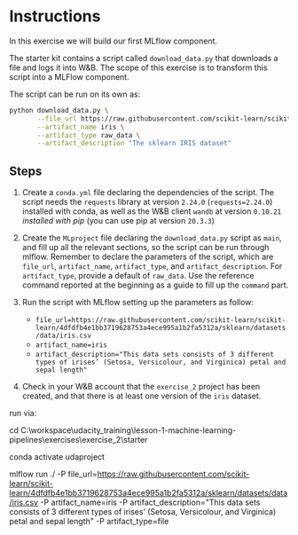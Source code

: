 # Instructions
In this exercise we will build our first MLflow component.

The starter kit contains a script called ``download_data.py`` that downloads a file and logs it
into W&B. The scope of this exercise is to transform this script into a MLFlow component.

The script can be run on its own as:

```bash
python download_data.py \
       --file_url https://raw.githubusercontent.com/scikit-learn/scikit-learn/4dfdfb4e1bb3719628753a4ece995a1b2fa5312a/sklearn/datasets/data/iris.csv \
       --artifact_name iris \
       --artifact_type raw_data \
       --artifact_description "The sklearn IRIS dataset"
```

## Steps
1. Create a ``conda.yml`` file declaring the dependencies of the script. The script needs
   the ``requests`` library at version ``2.24.0`` (``requests=2.24.0``) installed with conda, 
   as well as the W&B client ``wandb`` at version ``0.10.21`` *installed with pip* (you can use
   pip at version ``20.3.3``)
   
2. Create the ``MLproject`` file declaring the ``download_data.py`` script as ``main``, and fill
   up all the relevant sections, so the script can be run through mlflow. Remember to declare the
   parameters of the script, which are ``file_url``, ``artifact_name``, ``artifact_type``, and
   ``artifact_description``. For ``artifact_type``, provide a default of ``raw_data``. Use the 
   reference command reported at the beginning as a guide to fill up the ``command`` part.
   
3. Run the script with MLflow setting up the parameters as follow:
   * ``file_url=https://raw.githubusercontent.com/scikit-learn/scikit-learn/4dfdfb4e1bb3719628753a4ece995a1b2fa5312a/sklearn/datasets/data/iris.csv``
   * ``artifact_name=iris``
   * ``artifact_description="This data sets consists of 3 different types of irises’ (Setosa, Versicolour, and Virginica) petal and sepal length"``
   
4. Check in your W&B account that the ``exercise_2`` project has been created, and that there is at
   least one version of the ``iris`` dataset.


run via:

cd C:\workspace\udacity_training\lesson-1-machine-learning-pipelines\exercises\exercise_2\starter

conda activate udaproject

mlflow run ./ -P file_url=https://raw.githubusercontent.com/scikit-learn/scikit-learn/4dfdfb4e1bb3719628753a4ece995a1b2fa5312a/sklearn/datasets/data/iris.csv -P artifact_name=iris -P artifact_description="This data sets consists of 3 different types of irises’ (Setosa, Versicolour, and Virginica) petal and sepal length" -P artifact_type=file